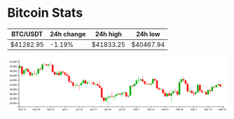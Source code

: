 # Bitcoin Stats

BTC/USDT|24h change|24h high|24h low|
|---|---|---|---|
|$41282.95|-1.19%|$41833.25|$40467.94|

<img src="./chart.svg">
